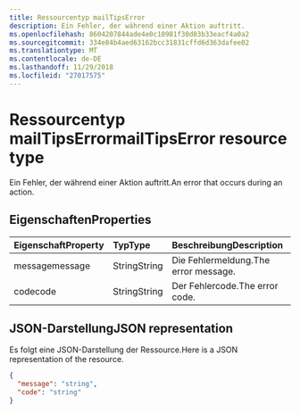```yaml
---
title: Ressourcentyp mailTipsError
description: Ein Fehler, der während einer Aktion auftritt.
ms.openlocfilehash: 8604207844ade4e0c10981f30d03b33eacf4a0a2
ms.sourcegitcommit: 334e84b4aed63162bcc31831cffd6d363dafee02
ms.translationtype: MT
ms.contentlocale: de-DE
ms.lasthandoff: 11/29/2018
ms.locfileid: "27017575"
---
```

# <a name="mailtipserror-resource-type"></a><span data-ttu-id="6a4d9-103">Ressourcentyp mailTipsError</span><span class="sxs-lookup"><span data-stu-id="6a4d9-103">mailTipsError resource type</span></span>

<span data-ttu-id="6a4d9-104">Ein Fehler, der während einer Aktion auftritt.</span><span class="sxs-lookup"><span data-stu-id="6a4d9-104">An error that occurs during an action.</span></span>

## <a name="properties"></a><span data-ttu-id="6a4d9-105">Eigenschaften</span><span class="sxs-lookup"><span data-stu-id="6a4d9-105">Properties</span></span>
| <span data-ttu-id="6a4d9-106">Eigenschaft</span><span class="sxs-lookup"><span data-stu-id="6a4d9-106">Property</span></span>     | <span data-ttu-id="6a4d9-107">Typ</span><span class="sxs-lookup"><span data-stu-id="6a4d9-107">Type</span></span>   |<span data-ttu-id="6a4d9-108">Beschreibung</span><span class="sxs-lookup"><span data-stu-id="6a4d9-108">Description</span></span>|
|:-----|:-----|:-----|
| <span data-ttu-id="6a4d9-109">message</span><span class="sxs-lookup"><span data-stu-id="6a4d9-109">message</span></span> | <span data-ttu-id="6a4d9-110">String</span><span class="sxs-lookup"><span data-stu-id="6a4d9-110">String</span></span> | <span data-ttu-id="6a4d9-111">Die Fehlermeldung.</span><span class="sxs-lookup"><span data-stu-id="6a4d9-111">The error message.</span></span> |
| <span data-ttu-id="6a4d9-112">code</span><span class="sxs-lookup"><span data-stu-id="6a4d9-112">code</span></span> | <span data-ttu-id="6a4d9-113">String</span><span class="sxs-lookup"><span data-stu-id="6a4d9-113">String</span></span> | <span data-ttu-id="6a4d9-114">Der Fehlercode.</span><span class="sxs-lookup"><span data-stu-id="6a4d9-114">The error code.</span></span> |

## <a name="json-representation"></a><span data-ttu-id="6a4d9-115">JSON-Darstellung</span><span class="sxs-lookup"><span data-stu-id="6a4d9-115">JSON representation</span></span>

<span data-ttu-id="6a4d9-116">Es folgt eine JSON-Darstellung der Ressource.</span><span class="sxs-lookup"><span data-stu-id="6a4d9-116">Here is a JSON representation of the resource.</span></span>

<!-- {
  "blockType": "resource",
  "optionalProperties": [

  ],
  "@odata.type": "microsoft.graph.mailTipsError"
}-->

```json
{
  "message": "string",
  "code": "string"
}

```

<!-- uuid: 8fcb5dbc-d5aa-4681-8e31-b001d5168d79
2015-10-25 14:57:30 UTC -->
<!-- {
  "type": "#page.annotation",
  "description": "mailTipsError resource",
  "keywords": "",
  "section": "documentation",
  "tocPath": ""
}-->